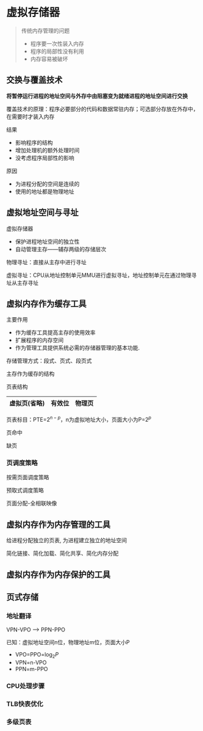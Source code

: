 
# 虚拟存储器

>传统内存管理的问题
>
>* 程序要一次性装入内存
>* 程序的局部性没有利用
>* 内存容易被破坏

## 交换与覆盖技术

**将暂停运行进程的地址空间与外存中由阻塞变为就绪进程的地址空间进行交换**

覆盖技术的原理：程序必要部分的代码和数据常驻内存；可选部分存放在外存中，在需要时才装入内存

结果

* 影响程序的结构
* 增加处理机的额外处理时间
* 没考虑程序局部性的影响

原因

* 为进程分配的空间是连续的
* 使用的地址都是物理地址

## 虚拟地址空间与寻址

虚拟存储器

* 保护进程地址空间的独立性
* 自动管理主存——辅存两级的存储层次

物理寻址：直接从主存中进行寻址

虚拟寻址：CPU从地址控制单元MMU进行虚拟寻址，地址控制单元在通过物理寻址从主存寻址

## 虚拟内存作为缓存工具

主要作用

* 作为缓存工具提高主存的使用效率
* 扩展程序的内存空间
* 作为管理工具提供系统必需的存储器管理的基本功能.

存储管理方式：段式、页式、段页式

主存作为缓存的结构

页表结构

| 虚拟页(省略) | 有效位 | 物理页 |
| ------------ | ------ | ------ |

页表标目：PTE=$2^{n-p}$，n为虚拟地址大小，页面大小为P=$2^p$ 

页命中



缺页

### 页调度策略

按需页面调度策略



预取式调度策略



页面分配-全相联映像



## 虚拟内存作为内存管理的工具

给进程分配独立的页表, 为进程建立独立的地址空间

简化链接、简化加载、简化共享、简化内存分配

## 虚拟内存作为内存保护的工具

## 页式存储

### 地址翻译

VPN-VPO  -->  PPN-PPO

已知：虚拟地址空间n位，物理地址m位，页面大小P

* VPO=PPO=$\log_2{P}$
* VPN=n-VPO
* PPN=m-PPO

### CPU处理步骤

### TLB快表优化

### 多级页表



